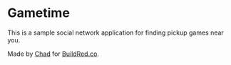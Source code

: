 # Gametime

This is a sample social network application for finding pickup games near you. 

Made by [Chad](https://twitter.com/chadpflores) for [BuildRed.co](http://buildred.co/). 